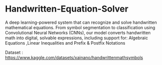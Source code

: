 # Handwritten-Equation-Solver
A deep learning-powered system that can recognize and solve handwritten mathematical equations. From symbol segmentation to classification using Convolutional Neural Networks (CNNs), our model converts handwritten math into digital, solvable expressions, including support for:  Algebraic Equations ,Linear Inequalities and Prefix &amp; Postfix Notations

Dataset : https://www.kaggle.com/datasets/xainano/handwrittenmathsymbols
